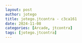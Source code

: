 ```yaml
---
layout: post
author: jotego
title: jotego.jtcontra - c3ca161
date: 2024-11-08
categories: [Arcade, jtcontra]
tags: [jotego.jtcontra]
---
```



